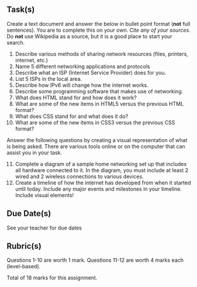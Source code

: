 Task(s)
-------
Create a text document and answer the below in bullet point format (**not** full sentences).  You are to complete this on your own.  *Cite any of your sources*.  Do **not** use Wikipedia as a source, but it is a good place to start your search.

1. Describe various methods of sharing network resources (files, printers, internet, etc.)
2. Name 5 different networking applications and protocols
3. Describe what an ISP (Internet Service Provider) does for you.
4. List 5 ISPs in the local area.
5. Describe how IPv6 will change how the internet works.
6. Describe some programming software that makes use of networking.
7. What does HTML stand for and how does it work?
8. What are some of the new items in HTML5 versus the previous HTML format?
9. What does CSS stand for and what does it do?
10. What are some of the new items in CSS3 versus the previous CSS format?

Answer the following questions by creating a visual representation of what is being asked.  There are various tools online or on the computer that can assist you in your task.

11. Complete a diagram of a sample home networking set up that includes all hardware connected to it.  In the diagram, you must include at least 2 wired and 2 wireless connections to various devices.
12. Create a timeline of how the internet has developed from when it started until today.  Include any major events and milestones in your timeline.  Include visual elements!

Due Date(s)
-----------
See your teacher for due dates


Rubric(s)
---------
Questions 1-10 are worth 1 mark.
Questions 11-12 are worth 4 marks each (level-based).

Total of 18 marks for this assignment.